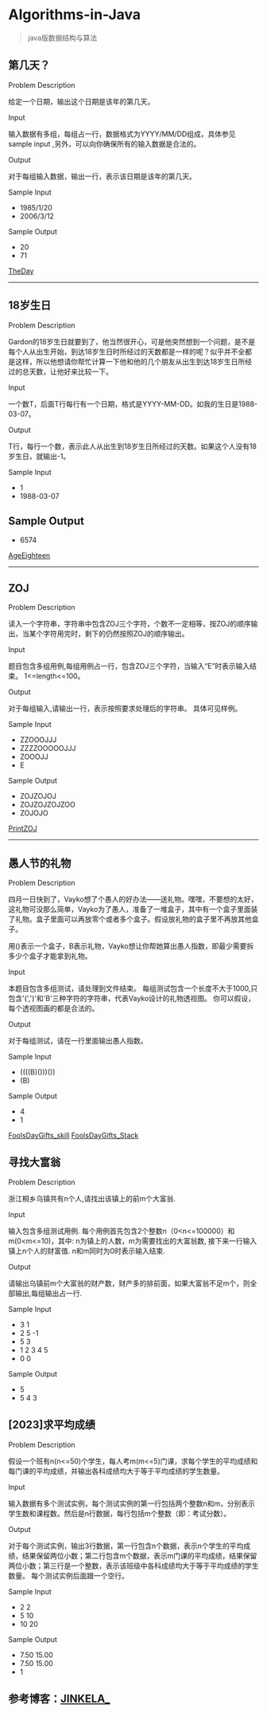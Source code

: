 # Algorithms-in-Java
>java版数据结构与算法

## 第几天？

Problem Description

给定一个日期，输出这个日期是该年的第几天。
 

Input

输入数据有多组，每组占一行，数据格式为YYYY/MM/DD组成，具体参见sample input ,另外，可以向你确保所有的输入数据是合法的。
 

Output

对于每组输入数据，输出一行，表示该日期是该年的第几天。
 

Sample Input
- 1985/1/20
- 2006/3/12
 

Sample Output
- 20
- 71 

[TheDay](https://github.com/mohong/Algorithms-in-Java/blob/master/TheDay.java)

----------

## 18岁生日

Problem Description

Gardon的18岁生日就要到了，他当然很开心，可是他突然想到一个问题，是不是每个人从出生开始，到达18岁生日时所经过的天数都是一样的呢？似乎并不全都是这样，所以他想请你帮忙计算一下他和他的几个朋友从出生到达18岁生日所经过的总天数，让他好来比较一下。
 

Input

一个数T，后面T行每行有一个日期，格式是YYYY-MM-DD。如我的生日是1988-03-07。
 

Output

T行，每行一个数，表示此人从出生到18岁生日所经过的天数。如果这个人没有18岁生日，就输出-1。
 

Sample Input
- 1
- 1988-03-07
 

Sample Output
- 
- 6574

[AgeEighteen](https://github.com/mohong/Algorithms-in-Java/blob/master/AgeEighteen.java)


----------

## ZOJ

Problem Description

读入一个字符串，字符串中包含ZOJ三个字符，个数不一定相等，按ZOJ的顺序输出，当某个字符用完时，剩下的仍然按照ZOJ的顺序输出。
 

Input

题目包含多组用例,每组用例占一行，包含ZOJ三个字符，当输入“E”时表示输入结束。
1<=length<=100。
 

Output

对于每组输入,请输出一行，表示按照要求处理后的字符串。
具体可见样例。
 

Sample Input

- ZZOOOJJJ
- ZZZZOOOOOJJJ
- ZOOOJJ
- E
 

Sample Output
- ZOJZOJOJ
- ZOJZOJZOJZOO
- ZOJOJO


[PrintZOJ](https://github.com/mohong/Algorithms-in-Java/blob/master/PrintZOJ.java)

----------

## 愚人节的礼物

Problem Description

四月一日快到了，Vayko想了个愚人的好办法——送礼物。嘿嘿，不要想的太好，这礼物可没那么简单，Vayko为了愚人，准备了一堆盒子，其中有一个盒子里面装了礼物。盒子里面可以再放零个或者多个盒子。假设放礼物的盒子里不再放其他盒子。

用()表示一个盒子，B表示礼物，Vayko想让你帮她算出愚人指数，即最少需要拆多少个盒子才能拿到礼物。
 

Input

本题目包含多组测试，请处理到文件结束。
每组测试包含一个长度不大于1000,只包含'(',')'和'B'三种字符的字符串，代表Vayko设计的礼物透视图。
你可以假设，每个透视图画的都是合法的。
 

Output

对于每组测试，请在一行里面输出愚人指数。
 

Sample Input

- ((((B)()))())
- (B)
 

Sample Output

- 4
- 1

[FoolsDayGifts_skill](https://github.com/mohong/Algorithms-in-Java/blob/master/FoolsDayGifts_skill.java)
[FoolsDayGifts_Stack](https://github.com/mohong/Algorithms-in-Java/blob/master/FoolsDayGifts_stack.java)

## 寻找大富翁

Problem Description

浙江桐乡乌镇共有n个人,请找出该镇上的前m个大富翁.
 

Input

输入包含多组测试用例.
每个用例首先包含2个整数n（0<n<=100000）和m(0<m<=10)，其中: n为镇上的人数，m为需要找出的大富翁数, 接下来一行输入镇上n个人的财富值.
n和m同时为0时表示输入结束.
 

Output

请输出乌镇前m个大富翁的财产数，财产多的排前面，如果大富翁不足m个，则全部输出,每组输出占一行.
 

Sample Input
- 3 1
- 2 5 -1
- 5 3
- 1 2 3 4 5
- 0 0
 

Sample Output
- 5
- 5 4 3


## [2023]求平均成绩

Problem Description

假设一个班有n(n<=50)个学生，每人考m(m<=5)门课，求每个学生的平均成绩和每门课的平均成绩，并输出各科成绩均大于等于平均成绩的学生数量。
 

Input

输入数据有多个测试实例，每个测试实例的第一行包括两个整数n和m，分别表示学生数和课程数。然后是n行数据，每行包括m个整数（即：考试分数）。
 

Output

对于每个测试实例，输出3行数据，第一行包含n个数据，表示n个学生的平均成绩，结果保留两位小数；第二行包含m个数据，表示m门课的平均成绩，结果保留两位小数；第三行是一个整数，表示该班级中各科成绩均大于等于平均成绩的学生数量。
每个测试实例后面跟一个空行。
 

Sample Input
- 2 2
- 5 10
- 10 20
 

Sample Output
- 7.50 15.00
- 7.50 15.00
- 1



## 参考博客：[JINKELA_](http://blog.csdn.net/GoodLuckAC/article/category/5665809)